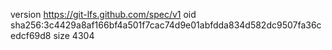 version https://git-lfs.github.com/spec/v1
oid sha256:3c4429a8af166bf4a501f7cac74d9e01abfdda834d582dc9507fa36cedcf69d8
size 4304
